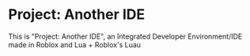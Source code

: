 # Project: Another IDE
This is "Project: Another IDE", an Integrated Developer Environment/IDE made in Roblox and Lua + Roblox's Luau
